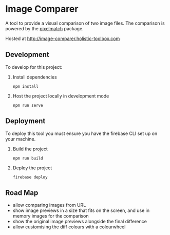 # Image Comparer

A tool to provide a visual comparison of two image files. The comparison is powered by the [pixelmatch](https://www.npmjs.com/package/pixelmatch) package.

Hosted at http://image-comparer.holistic-toolbox.com

## Development
To develop for this project:
1. Install dependencies
	```
	npm install
	```
2. Host the project locally in development mode
	```
	npm run serve
	```

## Deployment
To deploy this tool you must ensure you have the firebase CLI set up on your machine.
1. Build the project
	```
	npm run build
	```
2. Deploy the project
	```
	firebase deploy
	```

## Road Map
- allow comparing images from URL
- show image previews in a size that fits on the screen, and use in memory images for the comparison
- show the original image previews alongside the final difference
- allow customising the diff colours with a colourwheel